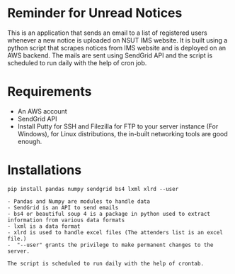 # Reminder for Unread Notices
This is an application that sends an email to a list of registered users whenever a new notice is uploaded on NSUT IMS website. It is built using a python script that scrapes notices from IMS website and is deployed on an AWS backend. The mails are sent using SendGrid API and the script is scheduled to run daily with the help of cron job.

# Requirements
   - An AWS account
   - SendGrid API
   - Install Putty for SSH and Filezilla for FTP to your server instance (For Windows), for Linux distributions, the in-built networking tools are good enough.

# Installations

    pip install pandas numpy sendgrid bs4 lxml xlrd --user 

    - Pandas and Numpy are modules to handle data
    - SendGrid is an API to send emails
    - bs4 or beautiful soup 4 is a package in python used to extract information from various data formats
    - lxml is a data format
    - xlrd is used to handle excel files (The attenders list is an excel file.)
    -  "--user" grants the privilege to make permanent changes to the server.
    
    The script is scheduled to run daily with the help of crontab.

